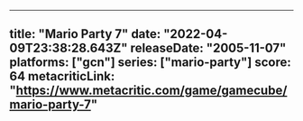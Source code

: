 
---
title: "Mario Party 7"
date: "2022-04-09T23:38:28.643Z"
releaseDate: "2005-11-07"
platforms: ["gcn"]
series: ["mario-party"]
score: 64
metacriticLink: "https://www.metacritic.com/game/gamecube/mario-party-7"
---

